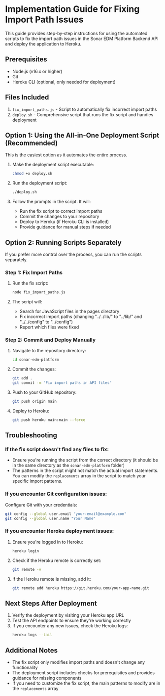 # Implementation Guide for Fixing Import Path Issues

This guide provides step-by-step instructions for using the automated scripts to fix the import path issues in the Sonar EDM Platform Backend API and deploy the application to Heroku.

## Prerequisites

- Node.js (v16.x or higher)
- Git
- Heroku CLI (optional, only needed for deployment)

## Files Included

1. `fix_import_paths.js` - Script to automatically fix incorrect import paths
2. `deploy.sh` - Comprehensive script that runs the fix script and handles deployment

## Option 1: Using the All-in-One Deployment Script (Recommended)

This is the easiest option as it automates the entire process.

1. Make the deployment script executable:
   ```bash
   chmod +x deploy.sh
   ```

2. Run the deployment script:
   ```bash
   ./deploy.sh
   ```

3. Follow the prompts in the script. It will:
   - Run the fix script to correct import paths
   - Commit the changes to your repository
   - Deploy to Heroku (if Heroku CLI is installed)
   - Provide guidance for manual steps if needed

## Option 2: Running Scripts Separately

If you prefer more control over the process, you can run the scripts separately.

### Step 1: Fix Import Paths

1. Run the fix script:
   ```bash
   node fix_import_paths.js
   ```

2. The script will:
   - Search for JavaScript files in the pages directory
   - Fix incorrect import paths (changing "../../lib/" to "../lib/" and "../../config" to "../config")
   - Report which files were fixed

### Step 2: Commit and Deploy Manually

1. Navigate to the repository directory:
   ```bash
   cd sonar-edm-platform
   ```

2. Commit the changes:
   ```bash
   git add .
   git commit -m "Fix import paths in API files"
   ```

3. Push to your GitHub repository:
   ```bash
   git push origin main
   ```

4. Deploy to Heroku:
   ```bash
   git push heroku main:main --force
   ```

## Troubleshooting

### If the fix script doesn't find any files to fix:

- Ensure you're running the script from the correct directory (it should be in the same directory as the `sonar-edm-platform` folder)
- The patterns in the script might not match the actual import statements. You can modify the `replacements` array in the script to match your specific import patterns.

### If you encounter Git configuration issues:

Configure Git with your credentials:
```bash
git config --global user.email "your-email@example.com"
git config --global user.name "Your Name"
```

### If you encounter Heroku deployment issues:

1. Ensure you're logged in to Heroku:
   ```bash
   heroku login
   ```

2. Check if the Heroku remote is correctly set:
   ```bash
   git remote -v
   ```

3. If the Heroku remote is missing, add it:
   ```bash
   git remote add heroku https://git.heroku.com/your-app-name.git
   ```

## Next Steps After Deployment

1. Verify the deployment by visiting your Heroku app URL
2. Test the API endpoints to ensure they're working correctly
3. If you encounter any new issues, check the Heroku logs:
   ```bash
   heroku logs --tail
   ```

## Additional Notes

- The fix script only modifies import paths and doesn't change any functionality
- The deployment script includes checks for prerequisites and provides guidance for missing components
- If you need to customize the fix script, the main patterns to modify are in the `replacements` array

